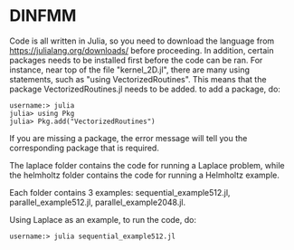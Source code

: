 # DINFMM
Code is all written in Julia, so you need to download the language from https://julialang.org/downloads/ before proceeding.
In addition, certain packages needs to be installed first before the code can be ran. For instance, near top of the file "kernel_2D.jl", there are many using statements, such as "using VectorizedRoutines". This means that the package VectorizedRoutines.jl needs to be added. to add a package, do:
```
username:> julia
julia> using Pkg
julia> Pkg.add("VectorizedRoutines")
```
If you are missing a package, the error message will tell you the corresponding package that is required.

The laplace folder contains the code for running a Laplace problem, while the helmholtz folder contains the code for running a Helmholtz example.

Each folder contains 3 examples: sequential_example512.jl, parallel_example512.jl, parallel_example2048.jl.

Using Laplace as an example, to run the code, do:

```
username:> julia sequential_example512.jl
```
